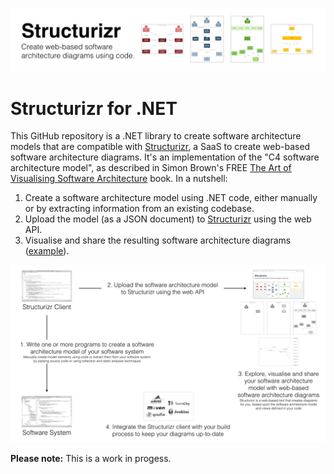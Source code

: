 ![Structurizr](docs/images/structurizr-banner.png)

# Structurizr for .NET

This GitHub repository is a .NET library to create software architecture models that are compatible with [Structurizr](https://structurizr.com), a SaaS to create web-based software architecture diagrams. It's an implementation of the "C4 software architecture model", as described in Simon Brown's FREE [The Art of Visualising Software Architecture](https://leanpub.com/visualising-software-architecture) book. In a nutshell:

1. Create a software architecture model using .NET code, either manually or by extracting information from an existing codebase.
1. Upload the model (as a JSON document) to [Structurizr](https://structurizr.com) using the web API.
1. Visualise and share the resulting software architecture diagrams ([example](https://structurizr.com/public/1)).

![An overview of Structurizr](docs/images/structurizr-overview.png)

__Please note:__ This is a work in progess.